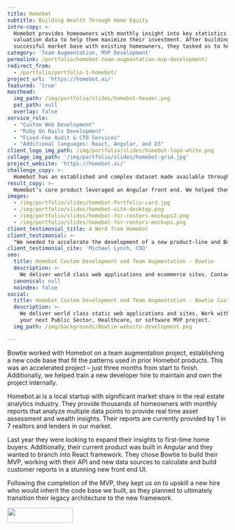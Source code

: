 ```yaml
---
title: Homebot
subtitle: Building Wealth Through Home Equity
intro-copy: >-
  Homebot provides homeowners with monthly insight into key statistics and
  valuation data to help them maximize their investment. After building a
  successful market base with existing homeowners, they tasked us to help them develop a MVP for a new product targeted at first time homebuyers.
category: 'Team Augmentation, MVP Development'
permalink: /portfolio/homebot-team-augmentation-mvp-development/
redirect_from:
  - /portfolio/portfolio-1-homebot/
project_url: 'https://homebot.ai/'
featured: 'true'
masthead:
  img_path: /img/portfolio/slides/homebot-header.png
  pat_path: null
  overlay: false
service_role:
  - "Custom Web Development"
  - "Ruby On Rails Development"
  - "Fixed-Fee Audit & CTO Services"
  - "Additional languages: React, Angular, and D3"
client_logo_img_path: /img/portfolio/slides/homebot-logo-white.png
collage_img_path: '/img/portfolio/slides/homebot-grid.jpg'
project_website: 'https://homebot.ai/'
challenge_copy: >-
  Homebot has an established and complex dataset made available through multiple APIs. Our challenge was to help them create a MVP that visualized new metrics for first time home buyers. Additionally, they had extremely high standards regarding design and user experience.
result_copy: >-
  Homebot’s core product leveraged an Angular front end. We helped them develop their first React front end, carrying forward styles and charts from the legacy product. Additionally, we developed several new visualizations using data from Homebot’s APIs.  Our team was a natural fit to augment their team and help upskill their internal devs on a new tech stack.
images:
  - /img/portfolio/slides/homebot-Portfolio-card.jpg
  - /img/portfolio/slides/homebot-site-desktop.png
  - /img/portfolio/slides/homebot-for-renters-mockups2.png
  - /img/portfolio/slides/homebot-for-renters-mockups.png
client_testimonial_title: A Word from Homebot
client_testimonial: >-
  "We needed to accelerate the development of a new product-line and Bowtie was recommended by other trusted colleagues.  We engaged Bowtie for a period of several months and they were able to start on short notice.  Of course they had to be familiar with our tech-stack but, more importantly, were able to contribute skillsets in multiple areas of importance, including project scoping / management; software architecture; data architecture; software design; UX design; coding / implementation; and testing/QA.  I would highly recommend Bowtie and am more than happy to speak directly with anyone who would like more details about our experience."
client_testimonial_cite: 'Michael Lynch, COO'
seo:
  title: Homebot Custom Development and Team Augmentation - Bowtie
  description: >-
    We deliver world class web applications and ecommerce sites. Contact us to execute your next Public Sector, Healthcare, or software MVP.
  canonical: null
  noindex: false
social:
  title: Homebot Custom Development and Team Augmentation - Bowtie Custom Software Development
  description: >-
    We deliver world class static web applications and sites. Work with us on
    your next Public Sector, Healthcare, or software MVP project.
  img_path: /img/backgrounds/Bowtie-website-development.png

---
```


Bowtie worked with Homebot on a team augmentation project, establishing a new code base that fit the patterns used in prior Homebot products. This was an accelerated project – just three months from start to finish. Additionally, we helped train a new developer hire to maintain and own the project internally.

Homebot.ai is a local startup with significant market share in the real estate analytics industry. They provide thousands of homeowners with monthly reports that analyze multiple data points to provide real time asset assessment and wealth insights. Their reports are currently provided by 1 in 7 realtors and lenders in our market.

Last year they were looking to expand their insights to first-time home buyers. Additionally, their current product was built in Angular and they wanted to branch into React framework. They chose Bowtie to build their MVP, working with their API and new data sources to calculate and build customer reports in a stunning new front end UI.

Following the completion of the MVP, they kept us on to upskill a new hire who would inherit the code base we built, as they planned to ultimately transition their legacy architecture to the new framework.

<a href="https://upcity.com/local-marketing-agencies/profiles/bowtie-co">
	<img src="https://app.upcity.com/images/badges/featured.png" width="150px" height="35px"/>
</a>
